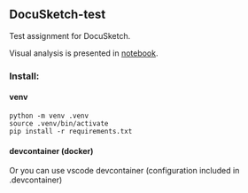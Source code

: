 ## DocuSketch-test

Test assignment for DocuSketch.

Visual analysis is presented in [notebook](Notebook.ipynb).

### Install:
#### venv
```
python -m venv .venv
source .venv/bin/activate
pip install -r requirements.txt
```
#### devcontainer (docker)

Or you can use vscode devcontainer (configuration included in .devcontainer)